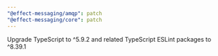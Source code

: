 ```yaml
---
"@effect-messaging/amqp": patch
"@effect-messaging/core": patch
---
```


Upgrade TypeScript to ^5.9.2 and related TypeScript ESLint packages to ^8.39.1
